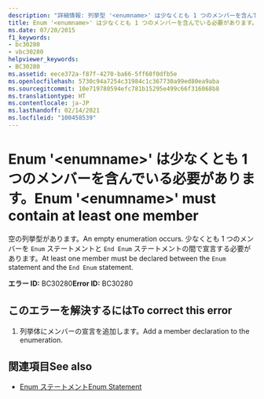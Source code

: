 ```yaml
---
description: "詳細情報: 列挙型 '<enumname>' は少なくとも 1 つのメンバーを含んでいる必要があります"
title: Enum '<enumname>' は少なくとも 1 つのメンバーを含んでいる必要があります。
ms.date: 07/20/2015
f1_keywords:
- bc30280
- vbc30280
helpviewer_keywords:
- BC30280
ms.assetid: eece372a-f87f-4270-ba66-5ff68f0dfb5e
ms.openlocfilehash: 5730c94a7254c31984c1c367730a99ed80ea9aba
ms.sourcegitcommit: 10e719780594efc781b15295e499c66f316068b8
ms.translationtype: HT
ms.contentlocale: ja-JP
ms.lasthandoff: 02/14/2021
ms.locfileid: "100458539"
---
```

# <a name="enum-enumname-must-contain-at-least-one-member"></a><span data-ttu-id="447ab-103">Enum '\<enumname>' は少なくとも 1 つのメンバーを含んでいる必要があります。</span><span class="sxs-lookup"><span data-stu-id="447ab-103">Enum '\<enumname>' must contain at least one member</span></span>

<span data-ttu-id="447ab-104">空の列挙型があります。</span><span class="sxs-lookup"><span data-stu-id="447ab-104">An empty enumeration occurs.</span></span> <span data-ttu-id="447ab-105">少なくとも 1 つのメンバーを `Enum` ステートメントと `End Enum` ステートメントの間で宣言する必要があります。</span><span class="sxs-lookup"><span data-stu-id="447ab-105">At least one member must be declared between the `Enum` statement and the `End Enum` statement.</span></span>  
  
 <span data-ttu-id="447ab-106">**エラー ID:** BC30280</span><span class="sxs-lookup"><span data-stu-id="447ab-106">**Error ID:** BC30280</span></span>  
  
## <a name="to-correct-this-error"></a><span data-ttu-id="447ab-107">このエラーを解決するには</span><span class="sxs-lookup"><span data-stu-id="447ab-107">To correct this error</span></span>  
  
1. <span data-ttu-id="447ab-108">列挙体にメンバーの宣言を追加します。</span><span class="sxs-lookup"><span data-stu-id="447ab-108">Add a member declaration to the enumeration.</span></span>  
  
## <a name="see-also"></a><span data-ttu-id="447ab-109">関連項目</span><span class="sxs-lookup"><span data-stu-id="447ab-109">See also</span></span>

- [<span data-ttu-id="447ab-110">Enum ステートメント</span><span class="sxs-lookup"><span data-stu-id="447ab-110">Enum Statement</span></span>](../language-reference/statements/enum-statement.md)
